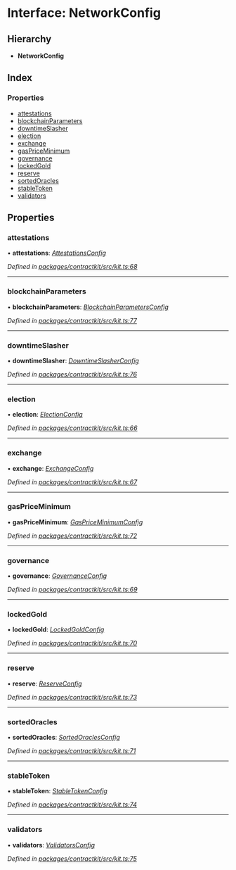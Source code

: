 # Interface: NetworkConfig

## Hierarchy

* **NetworkConfig**

## Index

### Properties

* [attestations](_kit_.networkconfig.md#attestations)
* [blockchainParameters](_kit_.networkconfig.md#blockchainparameters)
* [downtimeSlasher](_kit_.networkconfig.md#downtimeslasher)
* [election](_kit_.networkconfig.md#election)
* [exchange](_kit_.networkconfig.md#exchange)
* [gasPriceMinimum](_kit_.networkconfig.md#gaspriceminimum)
* [governance](_kit_.networkconfig.md#governance)
* [lockedGold](_kit_.networkconfig.md#lockedgold)
* [reserve](_kit_.networkconfig.md#reserve)
* [sortedOracles](_kit_.networkconfig.md#sortedoracles)
* [stableToken](_kit_.networkconfig.md#stabletoken)
* [validators](_kit_.networkconfig.md#validators)

## Properties

###  attestations

• **attestations**: *[AttestationsConfig](_wrappers_attestations_.attestationsconfig.md)*

*Defined in [packages/contractkit/src/kit.ts:68](https://github.com/celo-org/celo-monorepo/blob/master/packages/contractkit/src/kit.ts#L68)*

___

###  blockchainParameters

• **blockchainParameters**: *[BlockchainParametersConfig](_wrappers_blockchainparameters_.blockchainparametersconfig.md)*

*Defined in [packages/contractkit/src/kit.ts:77](https://github.com/celo-org/celo-monorepo/blob/master/packages/contractkit/src/kit.ts#L77)*

___

###  downtimeSlasher

• **downtimeSlasher**: *[DowntimeSlasherConfig](_wrappers_downtimeslasher_.downtimeslasherconfig.md)*

*Defined in [packages/contractkit/src/kit.ts:76](https://github.com/celo-org/celo-monorepo/blob/master/packages/contractkit/src/kit.ts#L76)*

___

###  election

• **election**: *[ElectionConfig](_wrappers_election_.electionconfig.md)*

*Defined in [packages/contractkit/src/kit.ts:66](https://github.com/celo-org/celo-monorepo/blob/master/packages/contractkit/src/kit.ts#L66)*

___

###  exchange

• **exchange**: *[ExchangeConfig](_wrappers_exchange_.exchangeconfig.md)*

*Defined in [packages/contractkit/src/kit.ts:67](https://github.com/celo-org/celo-monorepo/blob/master/packages/contractkit/src/kit.ts#L67)*

___

###  gasPriceMinimum

• **gasPriceMinimum**: *[GasPriceMinimumConfig](_wrappers_gaspriceminimum_.gaspriceminimumconfig.md)*

*Defined in [packages/contractkit/src/kit.ts:72](https://github.com/celo-org/celo-monorepo/blob/master/packages/contractkit/src/kit.ts#L72)*

___

###  governance

• **governance**: *[GovernanceConfig](_wrappers_governance_.governanceconfig.md)*

*Defined in [packages/contractkit/src/kit.ts:69](https://github.com/celo-org/celo-monorepo/blob/master/packages/contractkit/src/kit.ts#L69)*

___

###  lockedGold

• **lockedGold**: *[LockedGoldConfig](_wrappers_lockedgold_.lockedgoldconfig.md)*

*Defined in [packages/contractkit/src/kit.ts:70](https://github.com/celo-org/celo-monorepo/blob/master/packages/contractkit/src/kit.ts#L70)*

___

###  reserve

• **reserve**: *[ReserveConfig](_wrappers_reserve_.reserveconfig.md)*

*Defined in [packages/contractkit/src/kit.ts:73](https://github.com/celo-org/celo-monorepo/blob/master/packages/contractkit/src/kit.ts#L73)*

___

###  sortedOracles

• **sortedOracles**: *[SortedOraclesConfig](_wrappers_sortedoracles_.sortedoraclesconfig.md)*

*Defined in [packages/contractkit/src/kit.ts:71](https://github.com/celo-org/celo-monorepo/blob/master/packages/contractkit/src/kit.ts#L71)*

___

###  stableToken

• **stableToken**: *[StableTokenConfig](_wrappers_stabletokenwrapper_.stabletokenconfig.md)*

*Defined in [packages/contractkit/src/kit.ts:74](https://github.com/celo-org/celo-monorepo/blob/master/packages/contractkit/src/kit.ts#L74)*

___

###  validators

• **validators**: *[ValidatorsConfig](_wrappers_validators_.validatorsconfig.md)*

*Defined in [packages/contractkit/src/kit.ts:75](https://github.com/celo-org/celo-monorepo/blob/master/packages/contractkit/src/kit.ts#L75)*

